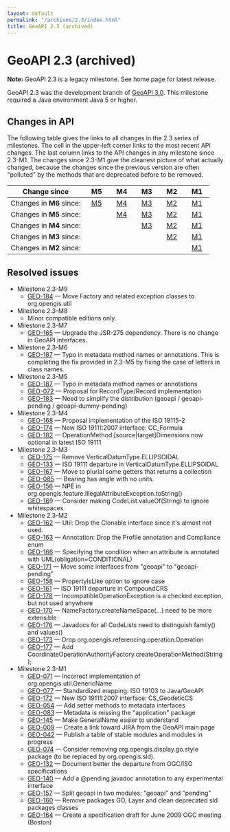 ```yaml
---
layout: default
permalink: "/archives/2.3/index.html"
title: GeoAPI 2.3 (archived)
---
```


# GeoAPI 2.3 (archived)

<div class="bg-red-100 border border-red-400 text-red-700 px-4 py-3 my-4 rounded relative" role="alert">
  <strong class="font-bold">Note:</strong>
  <span class="block sm:inline">GeoAPI 2.3 is a legacy milestone. See home page for latest release.</span>
</div>

GeoAPI 2.3 was the development branch of [GeoAPI 3.0](../../3.0/index.html).
This milestone required a Java environment Java 5 or higher.

## Changes in API

The following table gives the links to all changes in the 2.3 series of milestones.
The cell in the upper-left corner links to the most recent API changes.
The last column links to the API changes in any milestone since 2.3-M1.
The changes since 2.3-M1 give the cleanest picture of what actually changed,
because the changes since the previous version are often &quot;polluted&quot;
by the methods that are deprecated before to be removed.

| Change since             | &nbsp;&nbsp;M5&nbsp;&nbsp;    | &nbsp;&nbsp;M4&nbsp;&nbsp;    | &nbsp;&nbsp;M3&nbsp;&nbsp;    | &nbsp;&nbsp;M2&nbsp;&nbsp;    | &nbsp;&nbsp;M1&nbsp;&nbsp;    |
| ------------------------ |:-----------------------------:|:-----------------------------:|:-----------------------------:|:-----------------------------:|:-----------------------------:|
| Changes in **M6** since: | [M5](../2.3-M6/since-M5.html) | [M4](../2.3-M6/since-M4.html) | [M3](../2.3-M6/since-M3.html) | [M2](../2.3-M6/since-M2.html) | [M1](../2.3-M6/since-M1.html) |
| Changes in **M5** since: |                               | [M4](../2.3-M5/since-M4.html) | [M3](../2.3-M5/since-M3.html) | [M2](../2.3-M5/since-M2.html) | [M1](../2.3-M5/since-M1.html) |
| Changes in **M4** since: |                               |                               | [M3](../2.3-M4/since-M3.html) | [M2](../2.3-M4/since-M2.html) | [M1](../2.3-M4/since-M1.html) |
| Changes in **M3** since: |                               |                               |                               | [M2](../2.3-M3/since-M2.html) | [M1](../2.3-M3/since-M1.html) |
| Changes in **M2** since: |                               |                               |                               |                               | [M1](../2.3-M2/since-M1.html) |


## Resolved issues

* Milestone 2.3-M9
  * [GEO-184](https://osgeo-org.atlassian.net/projects/GEO/issues/GEO-184) — Move Factory and related exception classes to org.opengis.util
* Milestone 2.3-M8
  * Minor compatible editions only.
* Milestone 2.3-M7
  * [GEO-165](https://osgeo-org.atlassian.net/projects/GEO/issues/GEO-165) — Upgrade the JSR-275 dependency. There is no change in GeoAPI interfaces.
* Milestone 2.3-M6
  * [GEO-187](https://osgeo-org.atlassian.net/projects/GEO/issues/GEO-187) — Typo in metadata method names or annotations. This is completing the fix provided in 2.3-M5 by fixing the case of letters in class names.
* Milestone 2.3-M5
  * [GEO-187](https://osgeo-org.atlassian.net/projects/GEO/issues/GEO-187) — Typo in metadata method names or annotations
  * [GEO-072](https://osgeo-org.atlassian.net/projects/GEO/issues/GEO-72)  — Proposal for RecordType/Record implementation
  * [GEO-183](https://osgeo-org.atlassian.net/projects/GEO/issues/GEO-183) — Need to simplify the distribution (geoapi / geoapi-pending / geoapi-dummy-pending)
* Milestone 2.3-M4
  * [GEO-168](https://osgeo-org.atlassian.net/projects/GEO/issues/GEO-168) — Proposal implementation of the ISO 19115-2
  * [GEO-174](https://osgeo-org.atlassian.net/projects/GEO/issues/GEO-174) — New ISO 19111:2007 interface: CC_Formula
  * [GEO-182](https://osgeo-org.atlassian.net/projects/GEO/issues/GEO-182) — OperationMethod.[source|target]Dimensions now optional in latest ISO 19111
* Milestone 2.3-M3
  * [GEO-175](https://osgeo-org.atlassian.net/projects/GEO/issues/GEO-175) — Remove VerticalDatumType.ELLIPSOIDAL
  * [GEO-133](https://osgeo-org.atlassian.net/projects/GEO/issues/GEO-133) — ISO 19111 departure in VerticalDatumType.ELLIPSOIDAL
  * [GEO-167](https://osgeo-org.atlassian.net/projects/GEO/issues/GEO-167) — Move to plurial some getters that returns a collection
  * [GEO-085](https://osgeo-org.atlassian.net/projects/GEO/issues/GEO-85)  — Bearing has angle with no units.
  * [GEO-156](https://osgeo-org.atlassian.net/projects/GEO/issues/GEO-156) — NPE in org.opengis.feature.IllegalAttributeException.toString()
  * [GEO-16](https://osgeo-org.atlassian.net/projects/GEO/issues/GEO-169)9 — Consider making CodeList.valueOf(String) to ignore whitespaces
* Milestone 2.3-M2
  * [GEO-162](https://osgeo-org.atlassian.net/projects/GEO/issues/GEO-162) — Util: Drop the Clonable interface since it's almost not used.
  * [GEO-163](https://osgeo-org.atlassian.net/projects/GEO/issues/GEO-163) — Annotation: Drop the Profile annotation and Compliance enum
  * [GEO-166](https://osgeo-org.atlassian.net/projects/GEO/issues/GEO-166) — Specifying the condition when an attribute is annotated with UML(obligation=CONDITIONAL)
  * [GEO-171](https://osgeo-org.atlassian.net/projects/GEO/issues/GEO-171) — Move some interfaces from &quot;geoapi&quot; to &quot;geoapi-pending&quot;
  * [GEO-158](https://osgeo-org.atlassian.net/projects/GEO/issues/GEO-158) — PropertyIsLike option to ignore case
  * [GEO-161](https://osgeo-org.atlassian.net/projects/GEO/issues/GEO-161) — ISO 19111 departure in CompoundCRS
  * [GEO-178](https://osgeo-org.atlassian.net/projects/GEO/issues/GEO-178) — IncompatibleOperationException is a checked exception, but not used anywhere
  * [GEO-170](https://osgeo-org.atlassian.net/projects/GEO/issues/GEO-170) — NameFactory.createNameSpace(...) need to be more extensible
  * [GEO-176](https://osgeo-org.atlassian.net/projects/GEO/issues/GEO-176) — Javadocs for all CodeLists need to distinguish family() and values()
  * [GEO-173](https://osgeo-org.atlassian.net/projects/GEO/issues/GEO-173) — Drop org.opengis.referencing.operation.Operation
  * [GEO-177](https://osgeo-org.atlassian.net/projects/GEO/issues/GEO-177) — Add CoordinateOperationAuthorityFactory.createOperationMethod(String);
* Milestone 2.3-M1
  * [GEO-071](https://osgeo-org.atlassian.net/projects/GEO/issues/GEO-71)  — Incorrect implementation of org.opengis.util.GenericName
  * [GEO-077](https://osgeo-org.atlassian.net/projects/GEO/issues/GEO-77)  — Standardized mapping: ISO 19103 to Java/GeoAPI
  * [GEO-172](https://osgeo-org.atlassian.net/projects/GEO/issues/GEO-172) — New ISO 19111:2007 interface: CS_GeodeticCS
  * [GEO-054](https://osgeo-org.atlassian.net/projects/GEO/issues/GEO-54)  — Add setter methods to metadata interfaces
  * [GEO-083](https://osgeo-org.atlassian.net/projects/GEO/issues/GEO-83)  — Metadata is missing the &quot;application&quot; package
  * [GEO-145](https://osgeo-org.atlassian.net/projects/GEO/issues/GEO-145) — Make GeneralName easier to understand
  * [GEO-009](https://osgeo-org.atlassian.net/projects/GEO/issues/GEO-9)   — Create a link toward JIRA from the GeoAPI main page
  * [GEO-042](https://osgeo-org.atlassian.net/projects/GEO/issues/GEO-42)  — Publish a table of stable modules and modules in progress
  * [GEO-074](https://osgeo-org.atlassian.net/projects/GEO/issues/GEO-74)  — Consider removing org.opengis.display.go.style package (to be replaced by org.opengis.sld).
  * [GEO-132](https://osgeo-org.atlassian.net/projects/GEO/issues/GEO-132) — Document better the departure from OGC/ISO specifications
  * [GEO-140](https://osgeo-org.atlassian.net/projects/GEO/issues/GEO-140) — Add a @pending javadoc annotation to any experimental interface
  * [GEO-157](https://osgeo-org.atlassian.net/projects/GEO/issues/GEO-157) — Split geoapi in two modules: &quot;geoapi&quot; and &quot;pending&quot;
  * [GEO-160](https://osgeo-org.atlassian.net/projects/GEO/issues/GEO-160) — Remove packages GO, Layer and clean deprecated sld packages classes
  * [GEO-164](https://osgeo-org.atlassian.net/projects/GEO/issues/GEO-164) — Create a specification draft for June 2009 OGC meeting (Boston)
